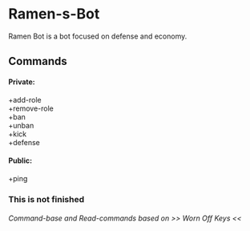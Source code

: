 # Ramen-s-Bot
Ramen Bot is a bot focused on defense and economy.

## Commands
#### Private:

 +add-role<br>
 +remove-role<br>
 +ban<br>
 +unban<br>
 +kick<br>
 +defense<br>

#### Public:

 +ping

### This is not finished 


###### Command-base and Read-commands based on >> Worn Off Keys <<
